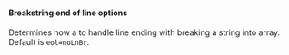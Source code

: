 #### Breakstring end of line options

Determines how a to handle line ending with breaking a string into array.  
Default is `eol=noLnBr`.  